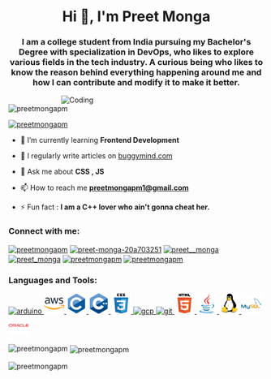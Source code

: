 <h1 align="center">Hi 👋, I'm Preet Monga</h1>
<h3 align="center">I am a college student from India pursuing my Bachelor's Degree with specialization in DevOps, who likes to explore various fields in the tech industry. A curious being who likes to know the reason behind everything happening around me and how I can contribute and modify it to make it better.</h3>
<img align="right" alt="Coding" width="400" src="https://buggymind.com/wp-content/uploads/2024/01/image-7.png"/>
<p align="left"> <img src="https://komarev.com/ghpvc/?username=preetmongapm&label=Profile%20views&color=0e75b6&style=flat" alt="preetmongapm" /> </p>

<p align="left"> <a href="https://twitter.com/preetmongapm" target="blank"><img src="https://img.shields.io/twitter/follow/preetmongapm?logo=twitter&style=for-the-badge" alt="preetmongapm" /></a> </p>

- 🌱 I’m currently learning **Frontend Development**

- 📝 I regularly write articles on [buggymind.com](buggymind.com)

- 💬 Ask me about **CSS , JS**

- 📫 How to reach me **preetmongapm1@gmail.com**

- ⚡ Fun fact : **I am a C++ lover who ain't gonna cheat her.**

<h3 align="left">Connect with me:</h3>
<p align="left">
<a href="https://twitter.com/preetmongapm" target="blank"><img align="center" src="https://raw.githubusercontent.com/rahuldkjain/github-profile-readme-generator/master/src/images/icons/Social/twitter.svg" alt="preetmongapm" height="30" width="40" /></a>
<a href="https://linkedin.com/in/preet-monga-20a703251" target="blank"><img align="center" src="https://raw.githubusercontent.com/rahuldkjain/github-profile-readme-generator/master/src/images/icons/Social/linked-in-alt.svg" alt="preet-monga-20a703251" height="30" width="40" /></a>
<a href="https://instagram.com/preet__monga" target="blank"><img align="center" src="https://raw.githubusercontent.com/rahuldkjain/github-profile-readme-generator/master/src/images/icons/Social/instagram.svg" alt="preet__monga" height="30" width="40" /></a>
<a href="https://www.codechef.com/users/preet_monga" target="blank"><img align="center" src="https://cdn.jsdelivr.net/npm/simple-icons@3.1.0/icons/codechef.svg" alt="preet_monga" height="30" width="40" /></a>
<a href="https://www.leetcode.com/preetmongapm" target="blank"><img align="center" src="https://raw.githubusercontent.com/rahuldkjain/github-profile-readme-generator/master/src/images/icons/Social/leet-code.svg" alt="preetmongapm" height="30" width="40" /></a>
<a href="https://auth.geeksforgeeks.org/user/preetmongapm" target="blank"><img align="center" src="https://raw.githubusercontent.com/rahuldkjain/github-profile-readme-generator/master/src/images/icons/Social/geeks-for-geeks.svg" alt="preetmongapm" height="30" width="40" /></a>
</p>

<h3 align="left">Languages and Tools:</h3>
<p align="left"> <a href="https://www.arduino.cc/" target="_blank" rel="noreferrer"> <img src="https://cdn.worldvectorlogo.com/logos/arduino-1.svg" alt="arduino" width="40" height="40"/> </a> <a href="https://aws.amazon.com" target="_blank" rel="noreferrer"> <img src="https://raw.githubusercontent.com/devicons/devicon/master/icons/amazonwebservices/amazonwebservices-original-wordmark.svg" alt="aws" width="40" height="40"/> </a> <a href="https://www.cprogramming.com/" target="_blank" rel="noreferrer"> <img src="https://raw.githubusercontent.com/devicons/devicon/master/icons/c/c-original.svg" alt="c" width="40" height="40"/> </a> <a href="https://www.w3schools.com/cpp/" target="_blank" rel="noreferrer"> <img src="https://raw.githubusercontent.com/devicons/devicon/master/icons/cplusplus/cplusplus-original.svg" alt="cplusplus" width="40" height="40"/> </a> <a href="https://www.w3schools.com/css/" target="_blank" rel="noreferrer"> <img src="https://raw.githubusercontent.com/devicons/devicon/master/icons/css3/css3-original-wordmark.svg" alt="css3" width="40" height="40"/> </a> <a href="https://cloud.google.com" target="_blank" rel="noreferrer"> <img src="https://www.vectorlogo.zone/logos/google_cloud/google_cloud-icon.svg" alt="gcp" width="40" height="40"/> </a> <a href="https://git-scm.com/" target="_blank" rel="noreferrer"> <img src="https://www.vectorlogo.zone/logos/git-scm/git-scm-icon.svg" alt="git" width="40" height="40"/> </a> <a href="https://www.w3.org/html/" target="_blank" rel="noreferrer"> <img src="https://raw.githubusercontent.com/devicons/devicon/master/icons/html5/html5-original-wordmark.svg" alt="html5" width="40" height="40"/> </a> <a href="https://www.java.com" target="_blank" rel="noreferrer"> <img src="https://raw.githubusercontent.com/devicons/devicon/master/icons/java/java-original.svg" alt="java" width="40" height="40"/> </a> <a href="https://www.linux.org/" target="_blank" rel="noreferrer"> <img src="https://raw.githubusercontent.com/devicons/devicon/master/icons/linux/linux-original.svg" alt="linux" width="40" height="40"/> </a> <a href="https://www.mysql.com/" target="_blank" rel="noreferrer"> <img src="https://raw.githubusercontent.com/devicons/devicon/master/icons/mysql/mysql-original-wordmark.svg" alt="mysql" width="40" height="40"/> </a> <a href="https://www.oracle.com/" target="_blank" rel="noreferrer"> <img src="https://raw.githubusercontent.com/devicons/devicon/master/icons/oracle/oracle-original.svg" alt="oracle" width="40" height="40"/> </a> </p>

<p><img align="left" src="https://github-readme-stats.vercel.app/api/top-langs?username=preetmongapm&show_icons=true&locale=en&layout=compact" alt="preetmongapm" /></p>

<p>&nbsp;<img align="center" src="https://github-readme-stats.vercel.app/api?username=preetmongapm&show_icons=true&locale=en" alt="preetmongapm" /></p>

<p><img align="center" src="https://github-readme-streak-stats.herokuapp.com/?user=preetmongapm&" alt="preetmongapm" /></p>
